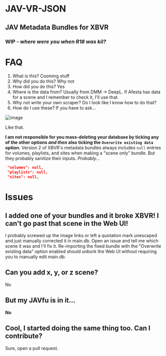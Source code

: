 # JAV-VR-JSON
## JAV Metadata Bundles for XBVR
### WIP - _where were you when R18 was kil?_

# FAQ
1. What is this? Cooming stuff
2. Why did you do this? Why not
3. How did you do this? Yes
4. Where is the data from? Usually from DMM -> DeepL. If Afesta has data for a scene and I remember to check it, I'll use that.
5. Why not write your own scraper? Do I look like I know how to do that?
6. How do I use these? If you have to ask...

![image](https://user-images.githubusercontent.com/81622808/187829141-451b325a-d8a9-471b-932f-da200d01bbe0.png)

Like that.

**I am not responsible for you mass-deleting your database by ticking any of the other options _and then_ also ticking the `Overwrite existing data` option.** Version 2 of XBVR's metadata bundles always includes `null` entries for volumes, playlists, and sites when making a "scene only" bundle. But they probably sanitize their inputs. _Probably..._
```json
 "volumes": null,
 "playlists": null,
 "sites": null,
```

# Issues
## I added one of your bundles and it broke XBVR! I can't go past that scene in the Web UI!
I probably screwed up the image links or left a quotation mark unescaped and just manually corrected it in main.db. Open an issue and tell me which scene it was and I'll fix it. Re-importing the fixed bundle with the "Overwrite existing data" option enabled should unbork the Web UI without requiring you to manually edit main.db.
## Can you add x, y, or z scene?
No
## But my JAVfu is in it...
**No**
## Cool, I started doing the same thing too. Can I contribute?
Sure, open a pull request.
